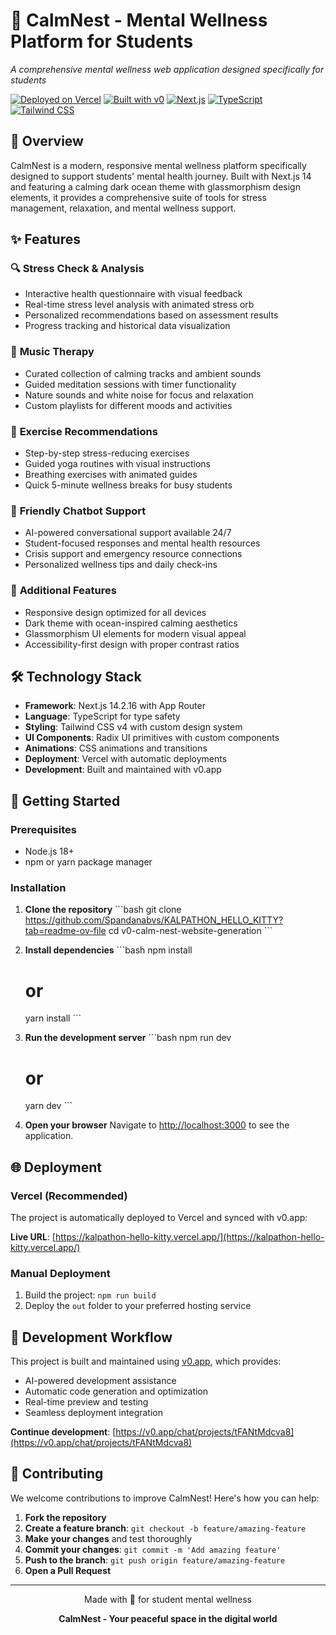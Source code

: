# 🌊 CalmNest - Mental Wellness Platform for Students

_A comprehensive mental wellness web application designed specifically for students_

[![Deployed on Vercel](https://img.shields.io/badge/Deployed%20on-Vercel-black?style=for-the-badge&logo=vercel)](https://vercel.com/spandanabvs1408-8200s-projects/v0-calm-nest-website-generation)
[![Built with v0](https://img.shields.io/badge/Built%20with-v0.app-black?style=for-the-badge)](https://v0.app/chat/projects/tFANtMdcva8)
[![Next.js](https://img.shields.io/badge/Next.js-14-black?style=for-the-badge&logo=next.js)](https://nextjs.org/)
[![TypeScript](https://img.shields.io/badge/TypeScript-blue?style=for-the-badge&logo=typescript)](https://www.typescriptlang.org/)
[![Tailwind CSS](https://img.shields.io/badge/Tailwind_CSS-38B2AC?style=for-the-badge&logo=tailwind-css)](https://tailwindcss.com/)

## 🌟 Overview

CalmNest is a modern, responsive mental wellness platform specifically designed to support students' mental health journey. Built with Next.js 14 and featuring a calming dark ocean theme with glassmorphism design elements, it provides a comprehensive suite of tools for stress management, relaxation, and mental wellness support.

## ✨ Features

### 🔍 **Stress Check & Analysis**

- Interactive health questionnaire with visual feedback
- Real-time stress level analysis with animated stress orb
- Personalized recommendations based on assessment results
- Progress tracking and historical data visualization

### 🎵 **Music Therapy**

- Curated collection of calming tracks and ambient sounds
- Guided meditation sessions with timer functionality
- Nature sounds and white noise for focus and relaxation
- Custom playlists for different moods and activities

### 🧘 **Exercise Recommendations**

- Step-by-step stress-reducing exercises
- Guided yoga routines with visual instructions
- Breathing exercises with animated guides
- Quick 5-minute wellness breaks for busy students

### 🤖 **Friendly Chatbot Support**

- AI-powered conversational support available 24/7
- Student-focused responses and mental health resources
- Crisis support and emergency resource connections
- Personalized wellness tips and daily check-ins

### 📱 **Additional Features**

- Responsive design optimized for all devices
- Dark theme with ocean-inspired calming aesthetics
- Glassmorphism UI elements for modern visual appeal
- Accessibility-first design with proper contrast ratios

## 🛠️ Technology Stack

- **Framework**: Next.js 14.2.16 with App Router
- **Language**: TypeScript for type safety
- **Styling**: Tailwind CSS v4 with custom design system
- **UI Components**: Radix UI primitives with custom components
- **Animations**: CSS animations and transitions
- **Deployment**: Vercel with automatic deployments
- **Development**: Built and maintained with v0.app

## 🚀 Getting Started

### Prerequisites

- Node.js 18+
- npm or yarn package manager

### Installation

1. **Clone the repository**
   \`\`\`bash
   git clone https://github.com/Spandanabvs/KALPATHON_HELLO_KITTY?tab=readme-ov-file
   cd v0-calm-nest-website-generation
   \`\`\`

2. **Install dependencies**
   \`\`\`bash
   npm install

   # or

   yarn install
   \`\`\`

3. **Run the development server**
   \`\`\`bash
   npm run dev

   # or

   yarn dev
   \`\`\`

4. **Open your browser**
   Navigate to [http://localhost:3000](http://localhost:3000) to see the application.

## 🌐 Deployment

### Vercel (Recommended)

The project is automatically deployed to Vercel and synced with v0.app:

**Live URL**: [https://kalpathon-hello-kitty.vercel.app/](https://kalpathon-hello-kitty.vercel.app/)

### Manual Deployment

1. Build the project: `npm run build`
2. Deploy the `out` folder to your preferred hosting service

## 🔧 Development Workflow

This project is built and maintained using [v0.app](https://v0.app), which provides:

- AI-powered development assistance
- Automatic code generation and optimization
- Real-time preview and testing
- Seamless deployment integration

**Continue development**: [https://v0.app/chat/projects/tFANtMdcva8](https://v0.app/chat/projects/tFANtMdcva8)

## 🤝 Contributing

We welcome contributions to improve CalmNest! Here's how you can help:

1. **Fork the repository**
2. **Create a feature branch**: `git checkout -b feature/amazing-feature`
3. **Make your changes** and test thoroughly
4. **Commit your changes**: `git commit -m 'Add amazing feature'`
5. **Push to the branch**: `git push origin feature/amazing-feature`
6. **Open a Pull Request**

---

<div align="center">
  <p>Made with 💙 for student mental wellness</p>
  <p><strong>CalmNest - Your peaceful space in the digital world</strong></p>
</div>
